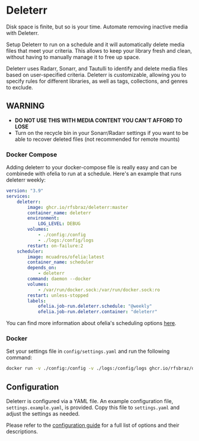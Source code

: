 # Deleterr

Disk space is finite, but so is your time. Automate removing inactive media with Deleterr.

Setup Deleterr to run on a schedule and it will automatically delete media files that meet your criteria. This allows to keep your library fresh and clean, without having to manually manage it to free up space.

Deleterr uses Radarr, Sonarr, and Tautulli to identify and delete media files based on user-specified criteria. Deleterr is customizable, allowing you to specify rules for different libraries, as well as tags, collections, and genres to exclude.

## WARNING

* **DO NOT USE THIS WITH MEDIA CONTENT YOU CAN'T AFFORD TO LOSE**
* Turn on the recycle bin in your Sonarr/Radarr settings if you want to be able to recover deleted files (not recommended for remote mounts)

### Docker Compose

Adding deleterr to your docker-compose file is really easy and can be combinede with ofelia to run at a schedule. Here's an example that runs deleterr weekly:

```yaml
version: "3.9"
services:
    deleterr:
        image: ghcr.io/rfsbraz/deleterr:master
        container_name: deleterr
        environment:
            LOG_LEVEL: DEBUG
        volumes:
            - ./config:/config
            - ./logs:/config/logs
        restart: on-failure:2
    scheduler:
        image: mcuadros/ofelia:latest
        container_name: scheduler
        depends_on:
            - deleterr
        command: daemon --docker
        volumes:
            - /var/run/docker.sock:/var/run/docker.sock:ro
        restart: unless-stopped
        labels:
            ofelia.job-run.deleterr.schedule: "@weekly"
            ofelia.job-run.deleterr.container: "deleterr"
```

You can find more information about ofelia's scheduling options [here](https://github.com/mcuadros/ofelia#jobs).

### Docker

Set your settings file in `config/settings.yaml` and run the following command:

```bash
docker run -v ./config:/config -v ./logs:/config/logs ghcr.io/rfsbraz/deleterr:master -e LOG_LEVEL=DEBUG
```

## Configuration

Deleterr is configured via a YAML file. An example configuration file, `settings.example.yaml`, is provided. Copy this file to `settings.yaml` and adjust the settings as needed.

Please refer to the [configuration guide](./docs/CONFIGURATION.md) for a full list of options and their descriptions.